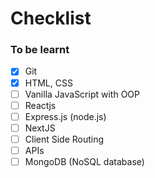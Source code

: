 # Checklist

### To be learnt

- [x] Git
- [x] HTML, CSS
- [ ] Vanilla JavaScript with OOP
- [ ] Reactjs
- [ ] Express.js (node.js)
- [ ] NextJS
- [ ] Client Side Routing
- [ ] APIs
- [ ] MongoDB (NoSQL database)

